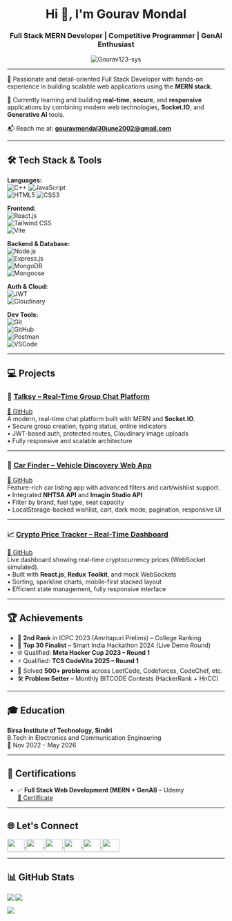 <h1 align="center">Hi 👋, I'm Gourav Mondal</h1>
<h3 align="center">Full Stack MERN Developer | Competitive Programmer | GenAI Enthusiast</h3>

<p align="center">
  <img src="https://komarev.com/ghpvc/?username=Gourav123-sys&label=Profile%20views&color=0e75b6&style=flat" alt="Gourav123-sys" />
</p>

---

🎯 Passionate and detail-oriented Full Stack Developer with hands-on experience in building scalable web applications using the **MERN stack**.

🚀 Currently learning and building **real-time**, **secure**, and **responsive** applications by combining modern web technologies, **Socket.IO**, and **Generative AI** tools.

📬 Reach me at: **gouravmondal30june2002@gmail.com**

---

## 🛠️ Tech Stack & Tools

**Languages:**  
![C++](https://img.shields.io/badge/C++-00599C?style=flat-square&logo=cplusplus&logoColor=white) 
![JavaScript](https://img.shields.io/badge/JavaScript-F7DF1E?style=flat-square&logo=javascript&logoColor=black)  
![HTML5](https://img.shields.io/badge/HTML5-E34F26?style=flat-square&logo=html5&logoColor=white)
![CSS3](https://img.shields.io/badge/CSS3-1572B6?style=flat-square&logo=css3&logoColor=white)

**Frontend:**  
![React.js](https://img.shields.io/badge/React-61DAFB?style=flat-square&logo=react&logoColor=black)  
![Tailwind CSS](https://img.shields.io/badge/TailwindCSS-38B2AC?style=flat-square&logo=tailwind-css&logoColor=white)  
![Vite](https://img.shields.io/badge/Vite-646CFF?style=flat-square&logo=vite&logoColor=white)

**Backend & Database:**  
![Node.js](https://img.shields.io/badge/Node.js-339933?style=flat-square&logo=node.js&logoColor=white)  
![Express.js](https://img.shields.io/badge/Express.js-000000?style=flat-square&logo=express&logoColor=white)  
![MongoDB](https://img.shields.io/badge/MongoDB-47A248?style=flat-square&logo=mongodb&logoColor=white)  
![Mongoose](https://img.shields.io/badge/Mongoose-880000?style=flat-square&logo=mongoose&logoColor=white)

**Auth & Cloud:**  
![JWT](https://img.shields.io/badge/JWT-black?style=flat-square&logo=JSON%20web%20tokens)  
![Cloudinary](https://img.shields.io/badge/Cloudinary-3448C5?style=flat-square&logo=cloudinary&logoColor=white)

**Dev Tools:**  
![Git](https://img.shields.io/badge/Git-F05032?style=flat-square&logo=git&logoColor=white)  
![GitHub](https://img.shields.io/badge/GitHub-181717?style=flat-square&logo=github&logoColor=white)  
![Postman](https://img.shields.io/badge/Postman-FF6C37?style=flat-square&logo=postman&logoColor=white)  
![VSCode](https://img.shields.io/badge/VS%20Code-007ACC?style=flat-square&logo=visual-studio-code&logoColor=white)

---

## 💻 Projects

### 🔷 [Talksy – Real-Time Group Chat Platform](https://full-stack-chat-application-chi.vercel.app/)
[🔗 GitHub](https://github.com/Gourav123-sys/chat-app)  
A modern, real-time chat platform built with MERN and **Socket.IO**.  
• Secure group creation, typing status, online indicators  
• JWT-based auth, protected routes, Cloudinary image uploads  
• Fully responsive and scalable architecture

---

### 🚗 [Car Finder – Vehicle Discovery Web App](https://car-finder-jade.vercel.app/)
[🔗 GitHub](https://github.com/Gourav123-sys/CarFinder)  
Feature-rich car listing app with advanced filters and cart/wishlist support.  
• Integrated **NHTSA API** and **Imagin Studio API**  
• Filter by brand, fuel type, seat capacity  
• LocalStorage-backed wishlist, cart, dark mode, pagination, responsive UI

---

### 📈 [Crypto Price Tracker – Real-Time Dashboard](https://stock-tracker-flax.vercel.app/)
[🔗 GitHub](https://github.com/Gourav123-sys/cryptoTracker)  
Live dashboard showing real-time cryptocurrency prices (WebSocket simulated).  
• Built with **React.js**, **Redux Toolkit**, and mock WebSockets  
• Sorting, sparkline charts, mobile-first stacked layout  
• Efficient state management, fully responsive interface

---

## 🏆 Achievements

- 🥈 **2nd Rank** in ICPC 2023 (Amritapuri Prelims) – College Ranking  
- 🧠 **Top 30 Finalist** – Smart India Hackathon 2024 (Live Demo Round)  
- 🌐 Qualified: **Meta Hacker Cup 2023 – Round 1**  
- ⚡ Qualified: **TCS CodeVita 2025 – Round 1**  
- 🧩 Solved **500+ problems** across LeetCode, Codeforces, CodeChef, etc.  
- 🛠️ **Problem Setter** – Monthly BITCODE Contests (HackerRank + HnCC)

---

## 🎓 Education

**Birsa Institute of Technology, Sindri**  
B.Tech in Electronics and Communication Engineering  
📆 Nov 2022 – May 2026  

---

## 🧠 Certifications

- ✅ **Full Stack Web Development (MERN + GenAI)** – Udemy  
[🔗 Certificate](https://www.udemy.com/certificate/UC-a6f2d4e9-2811-4fa4-9345-a61b9847d1f7/)

---

## 🌐 Let's Connect

<p align="left">
  <a href="https://linkedin.com/in/gourav-mondal-55a812204" target="blank">
    <img align="center" src="https://raw.githubusercontent.com/rahuldkjain/github-profile-readme-generator/master/src/images/icons/Social/linked-in-alt.svg" height="30" width="40" />
  </a>
  <a href="https://www.codechef.com/users/gour_av" target="blank">
    <img align="center" src="https://cdn.jsdelivr.net/npm/simple-icons@3.1.0/icons/codechef.svg" height="30" width="40" />
  </a>
  <a href="https://www.hackerrank.com/gouravmondal30j1" target="blank">
    <img align="center" src="https://raw.githubusercontent.com/rahuldkjain/github-profile-readme-generator/master/src/images/icons/Social/hackerrank.svg" height="30" width="40" />
  </a>
  <a href="https://codeforces.com/profile/gourav30" target="blank">
    <img align="center" src="https://raw.githubusercontent.com/rahuldkjain/github-profile-readme-generator/master/src/images/icons/Social/codeforces.svg" height="30" width="40" />
  </a>
  <a href="https://www.leetcode.com/gourav30" target="blank">
    <img align="center" src="https://raw.githubusercontent.com/rahuldkjain/github-profile-readme-generator/master/src/images/icons/Social/leet-code.svg" height="30" width="40" />
  </a>
  <a href="https://auth.geeksforgeeks.org/user/gouravmondal30june2002" target="blank">
    <img align="center" src="https://raw.githubusercontent.com/rahuldkjain/github-profile-readme-generator/master/src/images/icons/Social/geeks-for-geeks.svg" height="30" width="40" />
  </a>
</p>

---

## 📊 GitHub Stats

<p>
  <img align="left" src="https://github-readme-stats.vercel.app/api/top-langs/?username=Gourav123-sys&layout=compact&theme=tokyonight" />
</p>
<p>
  <img align="center" src="https://github-readme-stats.vercel.app/api?username=Gourav123-sys&show_icons=true&theme=tokyonight" />
</p>
<p>
  <img align="center" src="https://github-readme-streak-stats.herokuapp.com/?user=Gourav123-sys&theme=tokyonight" />
</p>
